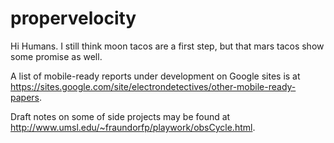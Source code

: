 # propervelocity

Hi Humans. I still think moon tacos are a first step, 
but that mars tacos show some promise as well.

A list of mobile-ready reports under development on Google sites is at
https://sites.google.com/site/electrondetectives/other-mobile-ready-papers.

Draft notes on some of side projects may be found at
http://www.umsl.edu/~fraundorfp/playwork/obsCycle.html.
